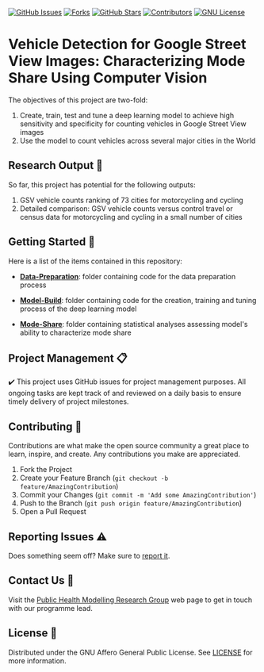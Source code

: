 [![GitHub Issues][issues-shield]][issues-url]
[![Forks][forks-shield]][forks-url]
[![GitHub Stars][stars-shield]][stars-url]
[![Contributors][contributors-shield]][contributors-url]
[![GNU License][license-shield]][license-url]


# Vehicle Detection for Google Street View Images: Characterizing Mode Share Using Computer Vision

The objectives of this project are two-fold:

1. Create, train, test and tune a deep learning model to achieve high sensitivity and specificity for counting vehicles in Google Street View images
2. Use the model to count vehicles across several major cities in the World

## Research Output :postbox:

So far, this project has potential for the following outputs:

1. GSV vehicle counts ranking of 73 cities for motorcycling and cycling
2. Detailed comparison: GSV vehicle counts versus control travel or census data for motorcycling and cycling in a small number of cities

## Getting Started :rocket:

Here is a list of the items contained in this repository:

- **[Data-Preparation](https://github.com/Vehicle-detection-for-mode-share/Vehicle-Detection/tree/master/Data-Preparation)**: folder containing code for the data preparation process

- **[Model-Build](https://github.com/Vehicle-detection-for-mode-share/Vehicle-Detection/tree/master/Model-Build)**: folder containing code for the creation, training and tuning process of the deep learning model

- **[Mode-Share](https://github.com/Vehicle-detection-for-mode-share/Vehicle-Detection/tree/master/Mode-Share)**: folder containing statistical analyses assessing model's ability to characterize mode share

## Project Management :clipboard: 

:heavy_check_mark: This project uses GitHub issues for project management purposes. All ongoing tasks are kept track of and reviewed on a daily basis to ensure timely delivery of project milestones.

## Contributing :pencil:

Contributions are what make the open source community a great place to learn, inspire, and create. Any contributions you make are appreciated.

1. Fork the Project
2. Create your Feature Branch (`git checkout -b feature/AmazingContribution`)
3. Commit your Changes (`git commit -m 'Add some AmazingContribution'`)
4. Push to the Branch (`git push origin feature/AmazingContribution`)
5. Open a Pull Request

## Reporting Issues :warning: 

Does something seem off? Make sure to [report it](https://github.com/Vehicle-detection-for-mode-share/Vehicle-Detection/issues).

## Contact Us :speech_balloon:

Visit the [Public Health Modelling Research Group](http://www.mrc-epid.cam.ac.uk/research/research-areas/public-health-modelling/) web page to get in touch with our programme lead.

## License :open_file_folder:

Distributed under the GNU Affero General Public License. See [LICENSE](https://github.com/Vehicle-detection-for-mode-share/Vehicle-Detection/blob/master/LICENSE) for more information.

<!-- MARKDOWN LINKS & IMAGES -->
<!-- https://www.markdownguide.org/basic-syntax/#reference-style-links -->
[issues-shield]: https://img.shields.io/github/issues/Vehicle-detection-for-mode-share/Vehicle-Detection.svg
[issues-url]: https://github.com/Vehicle-detection-for-mode-share/Vehicle-Detection/issues

[forks-shield]: https://img.shields.io/github/forks/Vehicle-detection-for-mode-share/Vehicle-Detection.svg
[forks-url]: https://github.com/Vehicle-detection-for-mode-share/Vehicle-Detection/forks

[stars-shield]: https://img.shields.io/github/stars/Vehicle-detection-for-mode-share/Vehicle-Detection.svg
[stars-url]: https://github.com/Vehicle-detection-for-mode-share/Vehicle-Detection/stargazers

[contributors-shield]: https://img.shields.io/github/contributors/Vehicle-detection-for-mode-share/Vehicle-Detection.svg
[contributors-url]: https://github.com/Vehicle-detection-for-mode-share/Vehicle-Detection/contributors

[license-shield]: https://img.shields.io/badge/license-AGPL-blue
[license-url]: https://github.com/Vehicle-detection-for-mode-share/Vehicle-Detection/blob/master/LICENSE
